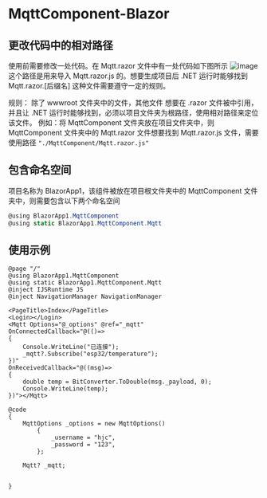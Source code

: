 # MqttComponent-Blazor
## 更改代码中的相对路径
使用前需要修改一处代码。在 Mqtt.razor 文件中有一处代码如下图所示
![image](https://user-images.githubusercontent.com/96368006/165929920-06644510-2885-4a03-bb45-ef9de988034c.png)
这个路径是用来导入 Mqtt.razor.js 的。想要生成项目后 .NET 运行时能够找到 Mqtt.razor.[后缀名] 这种文件需要遵守一定的规则。

规则：
除了 wwwroot 文件夹中的文件，其他文件 想要在 .razor 文件被中引用，并且让 .NET 运行时能够找到，必须以项目文件夹为根路径，使用相对路径来定位该文件。
例如：将 MqttComponent 文件夹放在项目文件夹中，则 MqttComponent 文件夹中的 Mqtt.razor 文件想要找到 Mqtt.razor.js 文件，需要使用路径 `"./MqttComponent/Mqtt.razor.js"`

## 包含命名空间
项目名称为 BlazorApp1，该组件被放在项目根文件夹中的 MqttComponent 文件夹中，则需要包含以下两个命名空间
```c#
@using BlazorApp1.MqttComponent
@using static BlazorApp1.MqttComponent.Mqtt

```
## 使用示例
```blazor
@page "/"
@using BlazorApp1.MqttComponent
@using static BlazorApp1.MqttComponent.Mqtt
@inject IJSRuntime JS
@inject NavigationManager NavigationManager

<PageTitle>Index</PageTitle>
<Login></Login>
<Mqtt Options="@_options" @ref="_mqtt"
OnConnectedCallback="@(()=>
{
	Console.WriteLine("已连接");
	_mqtt?.Subscribe("esp32/temperature");
})"
OnReceivedCallback="@((msg)=>
{
	double temp = BitConverter.ToDouble(msg._payload, 0);
	Console.WriteLine(temp);
})"></Mqtt>

@code
{
	MqttOptions _options = new MqttOptions()
		{
			_username = "hjc",
			_password = "123",
		};

	Mqtt? _mqtt;

	
}
```
